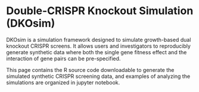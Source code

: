 # Double-CRISPR Knockout Simulation (DKOsim)
DKOsim is a simulation framework designed to simulate growth-based dual knockout CRISPR screens. It allows users and investigators to reproducibly generate synthetic data where both the single gene fitness effect and the interaction of gene pairs can be pre-specified.

This page contains the R source code downloadable to generate the simulated synthetic CRISPR screening data, and examples of analyzing the simulations are organized in jupyter notebook.

